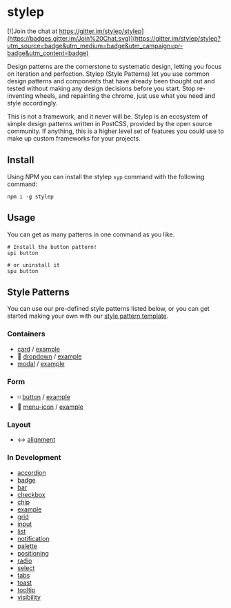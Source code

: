 # stylep

[![Join the chat at https://gitter.im/stylep/stylep](https://badges.gitter.im/Join%20Chat.svg)](https://gitter.im/stylep/stylep?utm_source=badge&utm_medium=badge&utm_campaign=pr-badge&utm_content=badge)

Design patterns are the cornerstone to systematic design, letting you focus on iteration and perfection. Stylep (Style Patterns) let you use common design patterns and components that have already been thought out and tested without making any design decisions before you start. Stop re-inventing wheels, and repainting the chrome, just use what you need and style accordingly.

This is not a framework, and it never will be. Stylep is an ecosystem of simple design patterns written in PostCSS, provided by the open source community. If anything, this is a higher level set of features you could use to make up custom frameworks for your projects.

## Install
Using NPM you can install the stylep `syp` command with the following command:

```shell
npm i -g stylep
```

## Usage
You can get as many patterns in one command as you like.

```shell
# Install the button pattern!
spi button

# or uninstall it
spu button
```

## Style Patterns
You can use our pre-defined style patterns listed below, or you can get started making your own with our [style pattern template](https://github.com/stylep/stylep-template).

### Containers
* [card](https://github.com/stylep/stylep-card) / [example](http://htmlpreview.github.io/?https://github.com/stylep/stylep-card/blob/master/example/index.html)
* :arrow_down_small: [dropdown](https://github.com/stylep/stylep-dropdown) / [example](http://htmlpreview.github.io/?https://github.com/stylep/stylep-dropdown/blob/master/example/index.html)
* [modal](https://github.com/stylep/stylep-modal) / [example](http://htmlpreview.github.io/?https://github.com/stylep/stylep-modal/blob/master/example/index.html)

### Form
* :white_medium_small_square: [button](https://github.com/stylep/stylep-button) / [example](http://htmlpreview.github.io/?https://github.com/stylep/stylep-button/blob/master/example/index.html)
* :hamburger: [menu-icon](https://github.com/stylep/stylep-menu-icon) / [example](http://htmlpreview.github.io/?https://github.com/stylep/stylep-menu-icon/blob/master/example/index.html)

### Layout
* :left_right_arrow: [alignment](https://github.com/stylep/stylep-alignment)

### In Development
* [accordion](https://github.com/stylep/stylep-accordion)
* [badge](https://github.com/stylep/stylep-badge)
* [bar](https://github.com/stylep/stylep-bar)
* [checkbox](https://github.com/stylep/stylep-checkbox)
* [chip](https://github.com/stylep/stylep-chip)
* [example](https://github.com/stylep/stylep-example)
* [grid](https://github.com/stylep/stylep-grid)
* [input](https://github.com/stylep/stylep-input)
* [list](https://github.com/stylep/stylep-list)
* [notification](https://github.com/stylep/stylep-notification)
* [palette](https://github.com/stylep/stylep-palette)
* [positioning](https://github.com/stylep/stylep-positioning)
* [radio](https://github.com/stylep/stylep-radio)
* [select](https://github.com/stylep/stylep-select)
* [tabs](https://github.com/stylep/stylep-tabs)
* [toast](https://github.com/stylep/stylep-toast)
* [tooltip](https://github.com/stylep/stylep-tooltip)
* [visibility](https://github.com/stylep/stylep-visibility)

